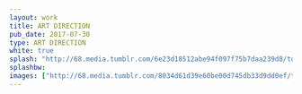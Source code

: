 ```yaml
---
layout: work
title: ART DIRECTION
pub_date: 2017-07-30
type: ART DIRECTION
white: true
splash: "http://68.media.tumblr.com/6e23d18512abe94f097f75b7daa239d8/tumblr_otwugkYGHP1s771xno2_1280.png"
splashbw: 
images: ["http://68.media.tumblr.com/8034d61d39e60be00d745db33d9dd0ef/tumblr_otwugkYGHP1s771xno1_1280.png", "http://68.media.tumblr.com/f101c2b3c440e22e192c8abe98574b43/tumblr_otwujgqkZS1s771xno1_1280.jpg" ]
---
```

